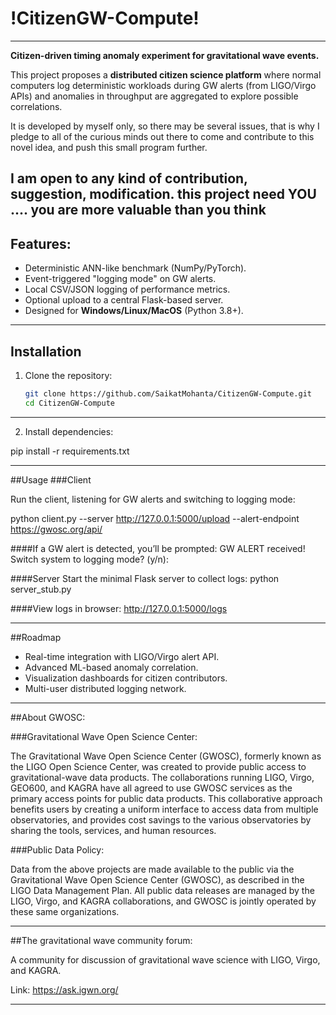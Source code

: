 # !CitizenGW-Compute!
--------------------------

**Citizen-driven timing anomaly experiment for gravitational wave events.**

This project proposes a **distributed citizen science platform** where normal 
computers log deterministic workloads during GW alerts (from LIGO/Virgo APIs) 
and anomalies in throughput are aggregated to explore possible correlations.

It is developed by myself only, so there may be several issues, 
that is why I pledge to all of the curious minds out there to come 
and contribute to this novel idea, and push this small program further.

I am open to any kind of contribution, suggestion, modification.
this project need YOU ....   **you are more valuable than you think**
----------

## Features:

- Deterministic ANN-like benchmark (NumPy/PyTorch).
- Event-triggered "logging mode" on GW alerts.
- Local CSV/JSON logging of performance metrics.
- Optional upload to a central Flask-based server.
- Designed for **Windows/Linux/MacOS** (Python 3.8+).

-------------

## Installation

1. Clone the repository:
   ```bash
   git clone https://github.com/SaikatMohanta/CitizenGW-Compute.git
   cd CitizenGW-Compute

-----------

2. Install dependencies:

pip install -r requirements.txt


-----------


##Usage
###Client

Run the client, listening for GW alerts and switching to logging mode:

python client.py --server http://127.0.0.1:5000/upload --alert-endpoint https://gwosc.org/api/


####If a GW alert is detected, you’ll be prompted:
GW ALERT received!
Switch system to logging mode? (y/n):

####Server
Start the minimal Flask server to collect logs:
python server_stub.py


####View logs in browser:
http://127.0.0.1:5000/logs

--------

##Roadmap

 - Real-time integration with LIGO/Virgo alert API.
 - Advanced ML-based anomaly correlation.
 - Visualization dashboards for citizen contributors.
 - Multi-user distributed logging network.

---------

##About GWOSC:

###Gravitational Wave Open Science Center:

The Gravitational Wave Open Science Center (GWOSC), formerly known as the LIGO Open Science Center, 
was created to provide public access to gravitational-wave data products. The collaborations running 
LIGO, Virgo, GEO600, and KAGRA have all agreed to use GWOSC services as the primary access points 
for public data products. This collaborative approach benefits users by creating a uniform interface 
to access data from multiple observatories, and provides cost savings to the various observatories 
by sharing the tools, services, and human resources.

###Public Data Policy:

Data from the above projects are made available to the public via the Gravitational Wave Open Science 
Center (GWOSC), as described in the LIGO Data Management Plan. All public data releases are managed by 
the LIGO, Virgo, and KAGRA collaborations, and GWOSC is jointly operated by these same organizations.


---------------

##The gravitational wave community forum:

A community for discussion of gravitational wave science with LIGO, Virgo, and KAGRA.

Link:  https://ask.igwn.org/

-----------